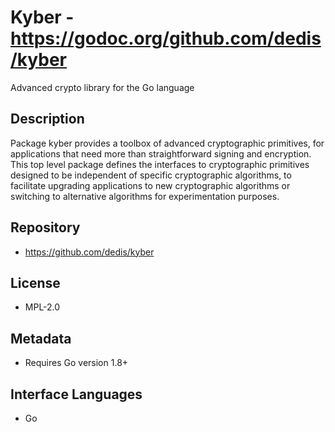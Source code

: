 # Kyber - https://godoc.org/github.com/dedis/kyber
Advanced crypto library for the Go language

## Description
Package kyber provides a toolbox of advanced cryptographic primitives, for applications that need more than straightforward signing and encryption. This top level package defines the interfaces to cryptographic primitives designed to be independent of specific cryptographic algorithms, to facilitate upgrading applications to new cryptographic algorithms or switching to alternative algorithms for experimentation purposes.

## Repository
- https://github.com/dedis/kyber

## License
- MPL-2.0

## Metadata
- Requires Go version 1.8+

## Interface Languages
- Go
